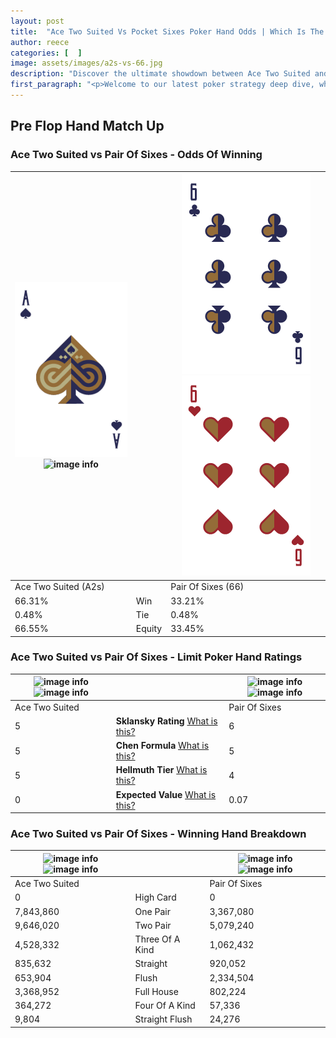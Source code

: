 ```yaml
---
layout: post
title:  "Ace Two Suited Vs Pocket Sixes Poker Hand Odds | Which Is The Better Hand In Poker? A Complete Guide"
author: reece
categories: [  ]
image: assets/images/a2s-vs-66.jpg
description: "Discover the ultimate showdown between Ace Two Suited and Pair Of Sixes in poker! Uncover the odds, strategies, and scenarios where one hand triumphs over the other. Get ready to up your poker game with this thrilling analysis."
first_paragraph: "<p>Welcome to our latest poker strategy deep dive, where we're pitting two distinct hands against each other in a high-stakes showdown: Ace Two Suited vs Pair Of Sixes.</p><p>In the dynamic world of poker, every decision counts, and knowing which hand holds the upper hand is key to your success at the table.</p><p>In this article, we'll dissect these two hands, explore the scenarios where one dominates the other, and equip you with the knowledge to make strategic choices that can tip the odds in your favor.</p><p>Get ready to unravel the intriguing dynamics of these poker hands and elevate your game to new heights.</p>"
---
```




[comment]: # (sp0)

## Pre Flop Hand Match Up

<div class="table hand-ratings" markdown="1"> 



### Ace Two Suited vs Pair Of Sixes - Odds Of Winning


    
| ![image info](assets/images/hand1/a.png) ![image info](assets/images/hand1/2s.png) |  | ![image info](assets/images/hand2/6.png) ![image info](assets/images/hand2/6o.png) |
| -------- | -------- | -------- |
| Ace Two Suited (A2s) |  | Pair Of Sixes (66) |
| 66.31% | Win | 33.21% |
| 0.48% | Tie | 0.48% |
| 66.55% | Equity | 33.45% |




[comment]: # (sp1)



### Ace Two Suited vs Pair Of Sixes - Limit Poker Hand Ratings


    
| ![image info](https://www.riverpairs.com/assets/images/hand1/a.png) ![image info](https://www.riverpairs.com/assets/images/hand1/2s.png) |  | ![image info](https://www.riverpairs.com/assets/images/hand2/6.png) ![image info](https://www.riverpairs.com/assets/images/hand2/6o.png) |
| -------- | -------- | -------- |
| Ace Two Suited |  | Pair Of Sixes |
| 5 | **Sklansky Rating** [What is this?](/sklansky-rating-explained) | 6 |
| 5 | **Chen Formula** [What is this?](/chen-formula-explained) | 5 |
| 5 | **Hellmuth Tier** [What is this?](/Hellmuth-tier-explained) | 4 |
| 0 | **Expected Value** [What is this?](/expected-value-explained) | 0.07 |




[comment]: # (sp2)



### Ace Two Suited vs Pair Of Sixes - Winning Hand Breakdown


    
| ![image info](https://www.riverpairs.com/assets/images/hand1/a.png) ![image info](https://www.riverpairs.com/assets/images/hand1/2s.png) |  | ![image info](https://www.riverpairs.com/assets/images/hand2/6.png) ![image info](https://www.riverpairs.com/assets/images/hand2/6o.png) |
| -------- | -------- | -------- |
| Ace Two Suited |  | Pair Of Sixes |
| 0 | High Card | 0 |
| 7,843,860 | One Pair | 3,367,080 |
| 9,646,020 | Two Pair | 5,079,240 |
| 4,528,332 | Three Of A Kind | 1,062,432 |
| 835,632 | Straight | 920,052 |
| 653,904 | Flush | 2,334,504 |
| 3,368,952 | Full House | 802,224 |
| 364,272 | Four Of A Kind | 57,336 |
| 9,804 | Straight Flush | 24,276 |




[comment]: # (sp3)



</div>

[comment]: # (sp4)



[comment]: # (sp5)

